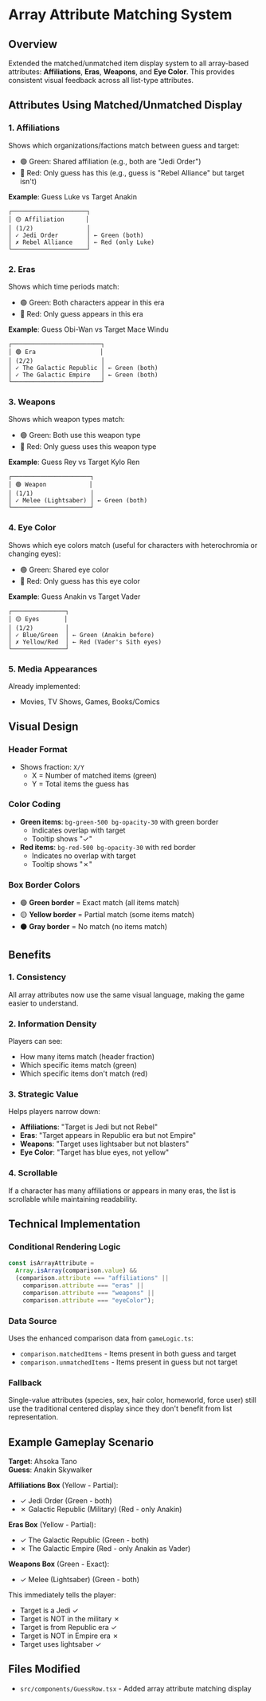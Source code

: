 # Array Attribute Matching System

## Overview

Extended the matched/unmatched item display system to all array-based attributes: **Affiliations**, **Eras**, **Weapons**, and **Eye Color**. This provides consistent visual feedback across all list-type attributes.

## Attributes Using Matched/Unmatched Display

### 1. **Affiliations**

Shows which organizations/factions match between guess and target:

- 🟢 Green: Shared affiliation (e.g., both are "Jedi Order")
- 🔴 Red: Only guess has this (e.g., guess is "Rebel Alliance" but target isn't)

**Example**: Guess Luke vs Target Anakin

```
┌─────────────────────┐
│ 🟡 Affiliation      │
│ (1/2)               │
│ ✓ Jedi Order        │ ← Green (both)
│ ✗ Rebel Alliance    │ ← Red (only Luke)
└─────────────────────┘
```

### 2. **Eras**

Shows which time periods match:

- 🟢 Green: Both characters appear in this era
- 🔴 Red: Only guess appears in this era

**Example**: Guess Obi-Wan vs Target Mace Windu

```
┌─────────────────────────┐
│ 🟢 Era                  │
│ (2/2)                   │
│ ✓ The Galactic Republic │ ← Green (both)
│ ✓ The Galactic Empire   │ ← Green (both)
└─────────────────────────┘
```

### 3. **Weapons**

Shows which weapon types match:

- 🟢 Green: Both use this weapon type
- 🔴 Red: Only guess uses this weapon type

**Example**: Guess Rey vs Target Kylo Ren

```
┌──────────────────────┐
│ 🟢 Weapon            │
│ (1/1)                │
│ ✓ Melee (Lightsaber) │ ← Green (both)
└──────────────────────┘
```

### 4. **Eye Color**

Shows which eye colors match (useful for characters with heterochromia or changing eyes):

- 🟢 Green: Shared eye color
- 🔴 Red: Only guess has this eye color

**Example**: Guess Anakin vs Target Vader

```
┌───────────────┐
│ 🟡 Eyes       │
│ (1/2)         │
│ ✓ Blue/Green  │ ← Green (Anakin before)
│ ✗ Yellow/Red  │ ← Red (Vader's Sith eyes)
└───────────────┘
```

### 5. **Media Appearances**

Already implemented:

- Movies, TV Shows, Games, Books/Comics

## Visual Design

### Header Format

- Shows fraction: `X/Y`
  - X = Number of matched items (green)
  - Y = Total items the guess has

### Color Coding

- **Green items**: `bg-green-500 bg-opacity-30` with green border
  - Indicates overlap with target
  - Tooltip shows "✓"
- **Red items**: `bg-red-500 bg-opacity-30` with red border
  - Indicates no overlap with target
  - Tooltip shows "✗"

### Box Border Colors

- 🟢 **Green border** = Exact match (all items match)
- 🟡 **Yellow border** = Partial match (some items match)
- ⚫ **Gray border** = No match (no items match)

## Benefits

### 1. **Consistency**

All array attributes now use the same visual language, making the game easier to understand.

### 2. **Information Density**

Players can see:

- How many items match (header fraction)
- Which specific items match (green)
- Which specific items don't match (red)

### 3. **Strategic Value**

Helps players narrow down:

- **Affiliations**: "Target is Jedi but not Rebel"
- **Eras**: "Target appears in Republic era but not Empire"
- **Weapons**: "Target uses lightsaber but not blasters"
- **Eye Color**: "Target has blue eyes, not yellow"

### 4. **Scrollable**

If a character has many affiliations or appears in many eras, the list is scrollable while maintaining readability.

## Technical Implementation

### Conditional Rendering Logic

```typescript
const isArrayAttribute =
  Array.isArray(comparison.value) &&
  (comparison.attribute === "affiliations" ||
    comparison.attribute === "eras" ||
    comparison.attribute === "weapons" ||
    comparison.attribute === "eyeColor");
```

### Data Source

Uses the enhanced comparison data from `gameLogic.ts`:

- `comparison.matchedItems` - Items present in both guess and target
- `comparison.unmatchedItems` - Items present in guess but not target

### Fallback

Single-value attributes (species, sex, hair color, homeworld, force user) still use the traditional centered display since they don't benefit from list representation.

## Example Gameplay Scenario

**Target**: Ahsoka Tano  
**Guess**: Anakin Skywalker

**Affiliations Box** (Yellow - Partial):

- ✓ Jedi Order (Green - both)
- ✗ Galactic Republic (Military) (Red - only Anakin)

**Eras Box** (Yellow - Partial):

- ✓ The Galactic Republic (Green - both)
- ✗ The Galactic Empire (Red - only Anakin as Vader)

**Weapons Box** (Green - Exact):

- ✓ Melee (Lightsaber) (Green - both)

This immediately tells the player:

- Target is a Jedi ✓
- Target is NOT in the military ✗
- Target is from Republic era ✓
- Target is NOT in Empire era ✗
- Target uses lightsaber ✓

## Files Modified

- `src/components/GuessRow.tsx` - Added array attribute matching display

